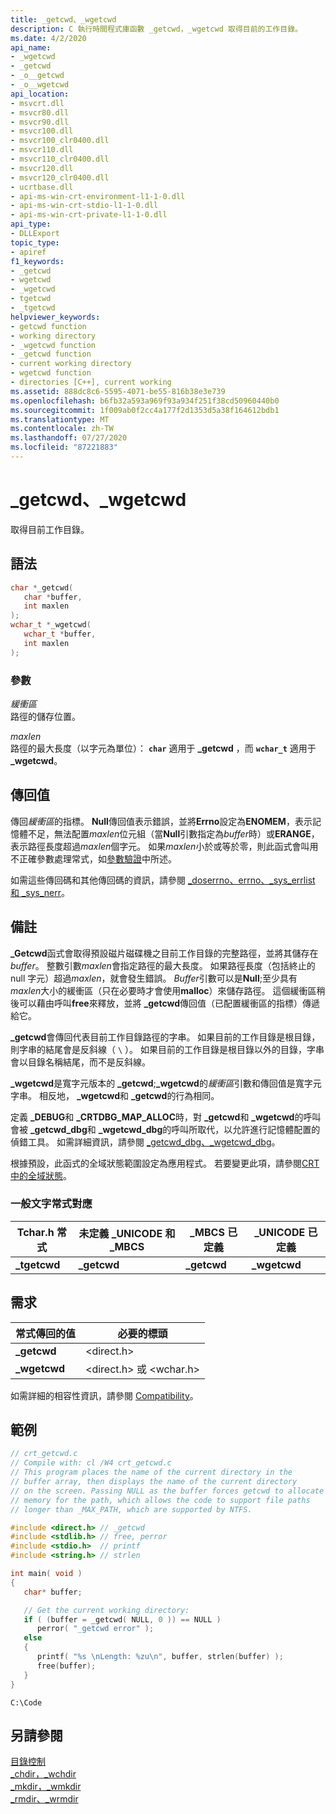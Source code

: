 ```yaml
---
title: _getcwd、_wgetcwd
description: C 執行時間程式庫函數 _getcwd，_wgetcwd 取得目前的工作目錄。
ms.date: 4/2/2020
api_name:
- _wgetcwd
- _getcwd
- _o__getcwd
- _o__wgetcwd
api_location:
- msvcrt.dll
- msvcr80.dll
- msvcr90.dll
- msvcr100.dll
- msvcr100_clr0400.dll
- msvcr110.dll
- msvcr110_clr0400.dll
- msvcr120.dll
- msvcr120_clr0400.dll
- ucrtbase.dll
- api-ms-win-crt-environment-l1-1-0.dll
- api-ms-win-crt-stdio-l1-1-0.dll
- api-ms-win-crt-private-l1-1-0.dll
api_type:
- DLLExport
topic_type:
- apiref
f1_keywords:
- _getcwd
- wgetcwd
- _wgetcwd
- tgetcwd
- _tgetcwd
helpviewer_keywords:
- getcwd function
- working directory
- _wgetcwd function
- _getcwd function
- current working directory
- wgetcwd function
- directories [C++], current working
ms.assetid: 888dc8c6-5595-4071-be55-816b38e3e739
ms.openlocfilehash: b6fb32a593a969f93a934f251f38cd50960440b0
ms.sourcegitcommit: 1f009ab0f2cc4a177f2d1353d5a38f164612bdb1
ms.translationtype: MT
ms.contentlocale: zh-TW
ms.lasthandoff: 07/27/2020
ms.locfileid: "87221883"
---
```

# <a name="_getcwd-_wgetcwd"></a>_getcwd、_wgetcwd

取得目前工作目錄。

## <a name="syntax"></a>語法

```C
char *_getcwd(
   char *buffer,
   int maxlen
);
wchar_t *_wgetcwd(
   wchar_t *buffer,
   int maxlen
);
```

### <a name="parameters"></a>參數

*緩衝區*\
路徑的儲存位置。

*maxlen*\
路徑的最大長度（以字元為單位）： **`char`** 適用于 **_getcwd** ，而 **`wchar_t`** 適用于 **_wgetcwd**。

## <a name="return-value"></a>傳回值

傳回*緩衝區*的指標。 **Null**傳回值表示錯誤，並將**Errno**設定為**ENOMEM**，表示記憶體不足，無法配置*maxlen*位元組（當**Null**引數指定為*buffer*時）或**ERANGE**，表示路徑長度超過*maxlen*個字元。 如果*maxlen*小於或等於零，則此函式會叫用不正確參數處理常式，如[參數驗證](../../c-runtime-library/parameter-validation.md)中所述。

如需這些傳回碼和其他傳回碼的資訊，請參閱 [_doserrno、errno、_sys_errlist 和 _sys_nerr](../../c-runtime-library/errno-doserrno-sys-errlist-and-sys-nerr.md)。

## <a name="remarks"></a>備註

**_Getcwd**函式會取得預設磁片磁碟機之目前工作目錄的完整路徑，並將其儲存在*buffer*。 整數引數*maxlen*會指定路徑的最大長度。 如果路徑長度（包括終止的 null 字元）超過*maxlen*，就會發生錯誤。 *Buffer*引數可以是**Null**;至少具有*maxlen*大小的緩衝區（只在必要時才會使用**malloc**）來儲存路徑。 這個緩衝區稍後可以藉由呼叫**free**來釋放，並將 **_getcwd**傳回值（已配置緩衝區的指標）傳遞給它。

**_getcwd**會傳回代表目前工作目錄路徑的字串。 如果目前的工作目錄是根目錄，則字串的結尾會是反斜線（ `\` ）。 如果目前的工作目錄是根目錄以外的目錄，字串會以目錄名稱結尾，而不是反斜線。

**_wgetcwd**是寬字元版本的 **_getcwd**;**_wgetcwd**的*緩衝區*引數和傳回值是寬字元字串。 相反地， **_wgetcwd**和 **_getcwd**的行為相同。

定義 **_DEBUG**和 **_CRTDBG_MAP_ALLOC**時，對 **_getcwd**和 **_wgetcwd**的呼叫會被 **_getcwd_dbg**和 **_wgetcwd_dbg**的呼叫所取代，以允許進行記憶體配置的偵錯工具。 如需詳細資訊，請參閱 [_getcwd_dbg、_wgetcwd_dbg](getcwd-dbg-wgetcwd-dbg.md)。

根據預設，此函式的全域狀態範圍設定為應用程式。 若要變更此項，請參閱[CRT 中的全域狀態](../global-state.md)。

### <a name="generic-text-routine-mappings"></a>一般文字常式對應

|Tchar.h 常式|未定義 _UNICODE 和 _MBCS|_MBCS 已定義|_UNICODE 已定義|
|---------------------|--------------------------------------|--------------------|-----------------------|
|**_tgetcwd**|**_getcwd**|**_getcwd**|**_wgetcwd**|

## <a name="requirements"></a>需求

|常式傳回的值|必要的標頭|
|-------------|---------------------|
|**_getcwd**|\<direct.h>|
|**_wgetcwd**|\<direct.h> 或 \<wchar.h>|

如需詳細的相容性資訊，請參閱 [Compatibility](../../c-runtime-library/compatibility.md)。

## <a name="example"></a>範例

```C
// crt_getcwd.c
// Compile with: cl /W4 crt_getcwd.c
// This program places the name of the current directory in the
// buffer array, then displays the name of the current directory
// on the screen. Passing NULL as the buffer forces getcwd to allocate
// memory for the path, which allows the code to support file paths
// longer than _MAX_PATH, which are supported by NTFS.

#include <direct.h> // _getcwd
#include <stdlib.h> // free, perror
#include <stdio.h>  // printf
#include <string.h> // strlen

int main( void )
{
   char* buffer;

   // Get the current working directory:
   if ( (buffer = _getcwd( NULL, 0 )) == NULL )
      perror( "_getcwd error" );
   else
   {
      printf( "%s \nLength: %zu\n", buffer, strlen(buffer) );
      free(buffer);
   }
}
```

```Output
C:\Code
```

## <a name="see-also"></a>另請參閱

[目錄控制](../../c-runtime-library/directory-control.md)\
[_chdir，_wchdir](chdir-wchdir.md)\
[_mkdir，_wmkdir](mkdir-wmkdir.md)\
[_rmdir、_wrmdir](rmdir-wrmdir.md)
